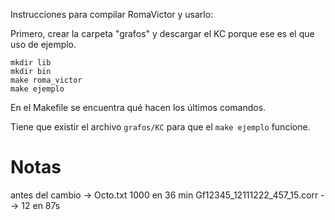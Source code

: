 
Instrucciones para compilar RomaVictor y usarlo:

Primero, crear la carpeta "grafos" y descargar el KC porque ese es el que uso de ejemplo.

```
mkdir lib
mkdir bin
make roma_victor
make ejemplo
```

En el Makefile se encuentra qué hacen los últimos comandos.

Tiene que existir el archivo `grafos/KC` para que el `make ejemplo` funcione.


# Notas
antes del cambio -> Octo.txt 1000 en 36 min
Gf12345_12111222_457_15.corr --> 12 en 87s
